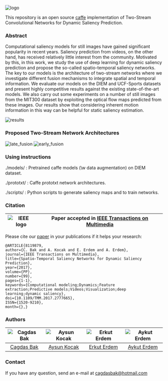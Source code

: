 ![logo](https://raw.githubusercontent.com/cagdasbak/dynamicsaliency/master/img/main.png)

This repository is an open source [caffe](http://caffe.berkeleyvision.org/) implementation of Two-Stream Convolutional Networks for Dynamic Saliency Prediction.

### Abstract

Computational saliency models for still images have gained significant popularity in recent years. Saliency prediction from videos, on the other hand, has received relatively little interest from the community. Motivated by this, in this work, we study the use of deep learning for dynamic saliency prediction and propose the so-called spatio-temporal saliency networks. The key to our models is the architecture of two-stream networks where we investigate different fusion mechanisms to integrate spatial and temporal information. We evaluate our models on the DIEM and UCF-Sports datasets and present highly competitive results against the existing state-of-the-art models. We also carry out some experiments on a number of still images from the MIT300 dataset by exploiting the optical flow maps predicted from these images. Our results show that considering inherent motion information in this way can be helpful for static saliency estimation.

![results](https://raw.githubusercontent.com/cagdasbak/dynamicsaliency/master/img/saliency-networks.gif)

### Proposed Two-Stream Network Architectures

![late_fusion](https://raw.githubusercontent.com/cagdasbak/dynamicsaliency/master/img/late.png)
![early_fusion](https://raw.githubusercontent.com/cagdasbak/dynamicsaliency/master/img/early.png)

    
### Using instructions

./models/   : Pretrained caffe models (\w data augmentation) on DIEM dataset.

./prototxt/ : Caffe prototxt network architectures.

./scripts/  : Python scripts to generate saliency maps and to train networks.  

### Citation

|  ![IEEE logo][logo-ieee] | Paper accepted in [IEEE Transactions on Multimedia](http://ieeexplore.ieee.org/document/8119879/)   |
|:-:|---|

[logo-ieee]: https://raw.githubusercontent.com/cagdasbak/dynamicsaliency/master/img/ieeel.png "IEEE logo"

Please cite our [paper](https://web.cs.hacettepe.edu.tr/~erkut/publications/bak_tmm2017.pdf) in your publications if it helps your research:
````
@ARTICLE{8119879, 
author={C. Bak and A. Kocak and E. Erdem and A. Erdem}, 
journal={IEEE Transactions on Multimedia}, 
title={Spatio-Temporal Saliency Networks for Dynamic Saliency Prediction}, 
year={2017}, 
volume={PP}, 
number={99}, 
pages={1-1}, 
keywords={Computational modeling;Dynamics;Feature extraction;Predictive models;Videos;Visualization;deep learning;dynamic saliency}, 
doi={10.1109/TMM.2017.2777665}, 
ISSN={1520-9210}, 
month={},}

````

### Authors

![Cagdas Bak][CagdasBak-photo]  | ![Aysun Kocak][AysunKocak-photo]  | ![Erkut Erdem][ErkutErdem-photo]  | ![Aykut Erdem][AykutErdem-photo] |
|:-:|:-:|:-:|:-:|
| [Cagdas Bak][CagdasBak-web]  | [Aysun Kocak][AysunKocak-web]  |  [Erkut Erdem][ErkutErdem-web] | [Aykut Erdem][AykutErdem-web]   |

[CagdasBak-web]: https://vision.cs.hacettepe.edu.tr/people-detail.php?id=37
[AysunKocak-web]: https://vision.cs.hacettepe.edu.tr/people-detail.php?id=10
[ErkutErdem-web]: https://vision.cs.hacettepe.edu.tr/people-detail.php?id=5
[AykutErdem-web]: https://vision.cs.hacettepe.edu.tr/people-detail.php?id=4

[CagdasBak-photo]: https://raw.githubusercontent.com/cagdasbak/dynamicsaliency/master/img/CagdasBak-photo.png "Cagdas Bak"
[AysunKocak-photo]: https://raw.githubusercontent.com/cagdasbak/dynamicsaliency/master/img/AysunKacak-photo.png "Aysun Kocak"
[ErkutErdem-photo]: https://raw.githubusercontent.com/cagdasbak/dynamicsaliency/master/img/ErkutErdem-photo.png "Erkut Erdem"
[AykutErdem-photo]: https://raw.githubusercontent.com/cagdasbak/dynamicsaliency/master/img/AykutErdem-photo.png "Aykut Erdem"


### Contact

If you have any question, send an e-mail at cagdasbak@hotmail.com
